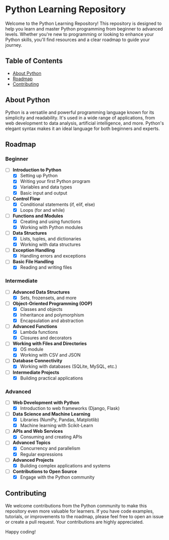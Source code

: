 # Python Learning Repository

Welcome to the Python Learning Repository! This repository is designed to help you learn and master Python programming from beginner to advanced levels. Whether you're new to programming or looking to enhance your Python skills, you'll find resources and a clear roadmap to guide your journey.

## Table of Contents

- [About Python](#about-python)
- [Roadmap](#roadmap)
- [Contributing](#contributing)

## About Python

Python is a versatile and powerful programming language known for its simplicity and readability. It's used in a wide range of applications, from web development to data analysis, artificial intelligence, and more. Python's elegant syntax makes it an ideal language for both beginners and experts.

## Roadmap

### Beginner

- [ ] **Introduction to Python**
  - [x] Setting up Python
  - [x] Writing your first Python program
  - [x] Variables and data types
  - [x] Basic input and output
- [ ] **Control Flow**
  - [x] Conditional statements (if, elif, else)
  - [x] Loops (for and while)
- [ ] **Functions and Modules**
  - [x] Creating and using functions
  - [x] Working with Python modules
- [ ] **Data Structures**
  - [x] Lists, tuples, and dictionaries
  - [x] Working with data structures
- [ ] **Exception Handling**
  - [x] Handling errors and exceptions
- [ ] **Basic File Handling**
  - [x] Reading and writing files

### Intermediate

- [ ] **Advanced Data Structures**
  - [x] Sets, frozensets, and more
- [ ] **Object-Oriented Programming (OOP)**
  - [x] Classes and objects
  - [x] Inheritance and polymorphism
  - [x] Encapsulation and abstraction
- [ ] **Advanced Functions**
  - [x] Lambda functions
  - [x] Closures and decorators
- [ ] **Working with Files and Directories**
  - [x] OS module
  - [x] Working with CSV and JSON
- [ ] **Database Connectivity**
  - [x] Working with databases (SQLite, MySQL, etc.)
- [ ] **Intermediate Projects**
  - [x] Building practical applications

### Advanced

- [ ] **Web Development with Python**
  - [x] Introduction to web frameworks (Django, Flask)
- [ ] **Data Science and Machine Learning**
  - [x] Libraries (NumPy, Pandas, Matplotlib)
  - [x] Machine learning with Scikit-Learn
- [ ] **APIs and Web Services**
  - [x] Consuming and creating APIs
- [ ] **Advanced Topics**
  - [x] Concurrency and parallelism
  - [x] Regular expressions
- [ ] **Advanced Projects**
  - [x] Building complex applications and systems
- [ ] **Contributions to Open Source**
  - [x] Engage with the Python community

## Contributing

We welcome contributions from the Python community to make this repository even more valuable for learners. If you have code examples, tutorials, or improvements to the roadmap, please feel free to open an issue or create a pull request. Your contributions are highly appreciated.

Happy coding!

